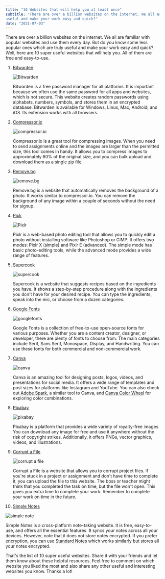 ```yaml
---
title: "10 Websites that will help you at least once"
subtitle: "There are over a billion websites on the internet. We all are familiar with popular websites and use it every day. But do you know some less popular ones which are truly
useful and make your work easy and quick?"
date: "2021-07-03"
---
```



There are over a billion websites on the internet. We all are familiar with popular websites and use them every day. But do you know some less popular ones which are truly useful and make your work easy and quick? Well, here are 10 super useful websites that will help you. All of them are free and easy-to-use.

1. [Bitwarden](https://bitwarden.com/)
   
   ![Bitwarden](/images/Bitwarden.png)
   
   Bitwarden is a free password manager for all platforms. It is important because we often use the same password for all apps and websites, which is not secure. This website creates random passwords using alphabets, numbers, symbols, and stores them in an encrypted database. Bitwarden is available for Windows, Linux, Mac, Android, and iOS. Its extension works with all browsers.

2. [Compressor.io](https://compressor.io/)
   
   ![compressor.io](/images/compressor.io.png)
   
   Compressor.io is a great tool for compressing images. When you need to send assignments online and the images are larger than the permitted size, this tool comes in handy. It allows you to compress images to approximately 90% of the original size, and you can bulk upload and download them as a single zip file.

3. [Remove.bg](https://www.remove.bg/)
   
   ![remove.bg](/images/remove.bg.png)
   
   Remove.bg is a website that automatically removes the background of a photo. It works similar to compressor.io. You can remove the background of any image within a couple of seconds without the need for signup.

4. [Pixlr](https://pixlr.com/)
   
   ![Pixlr](/images/Photo-Editor-Pixlr-E-free-image-editing-tool.png)
   
   Pixlr is a web-based photo editing tool that allows you to quickly edit a photo without installing software like Photoshop or GIMP. It offers two modes: Pixlr X (simple) and Pixlr E (advanced). The simple mode has basic photo-editing tools, while the advanced mode provides a wide range of features.

5. [Supercook](https://www.supercook.com/#/recipes)
   
   ![supercook](/images/supercook.png)
   
   Supercook is a website that suggests recipes based on the ingredients you have. It shows a step-by-step procedure along with the ingredients you don't have for your desired recipe. You can type the ingredients, speak into the mic, or choose from a dozen categories.

6. [Google Fonts](https://fonts.google.com/)
   
   ![googlefonts](/images/google_fonts.png)
   
   Google Fonts is a collection of free-to-use open-source fonts for various purposes. Whether you are a content creator, designer, or developer, there are plenty of fonts to choose from. The main categories include Serif, Sans Serif, Monospace, Display, and Handwriting. You can use these fonts for both commercial and non-commercial work.

7. [Canva](https://www.canva.com/)
   
   ![canva](/images/canva.png)
   
   Canva is an amazing tool for designing posts, logos, videos, and presentations for social media. It offers a wide range of templates and post sizes for platforms like Instagram and YouTube. You can also check out [Adobe Spark](https://spark.adobe.com/sp/), a similar tool to Canva, and [Canva Color Wheel](https://www.canva.com/colors/color-wheel/) for exploring color combinations.

8. [Pixabay](https://pixabay.com/)
   
   ![pixabay](/images/pixabay.png)
   
   Pixabay is a platform that provides a wide variety of royalty-free images. You can download any image for free and use it anywhere without the risk of copyright strikes. Additionally, it offers PNGs, vector graphics, videos, and illustrations.

9. [Corrupt a File](https://corrupt-a-file.net/)
   
   ![corrupt a file](/images/corrupt.png)
   
   Corrupt a File is a website that allows you to corrupt project files. If you're stuck in a project or assignment and don't have time to complete it, you can upload the file to this website. The boss or teacher might think that you completed the task on time, but the file won't open. This gives you extra time to complete your work. Remember to complete your work on time in the future.

10. [Simple Notes](https://simplenote.com/)
   
   ![simple note](/images/Simplenote.png)
   
   Simple Notes is a cross-platform note-taking website. It is free, easy-to-use, and offers all the essential features. It syncs your notes across all your devices. However, note that it does not store notes encrypted. If you prefer encryption, you can use [Standard Notes](https://standardnotes.com/) which works similarly but stores all your notes encrypted.

That's the list of 10 super useful websites. Share it with your friends and let them know about these helpful resources. Feel free to comment on which website you liked the most and also share any other useful and interesting websites you know. Thanks a lot!